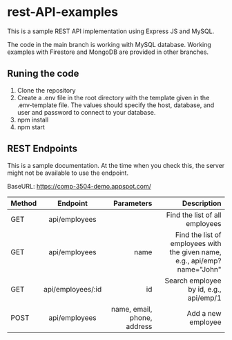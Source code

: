 # rest-API-examples

This is a sample REST API implementation using Express JS and MySQL.

The code in the main branch is working with MySQL database. Working examples with Firestore and MongoDB are provided in other branches.


## Runing the code

1. Clone the repository 
2. Create a .env file in the root directory with the template given in the .env-template file. The values should specify the host, database, and user and password to connect to your database.
3. npm install
4. npm start


## REST Endpoints
This is a sample documentation. At the time when you check this, the server might not be available to use the endpoint.

BaseURL: https://comp-3504-demo.appspot.com/

| Method        | Endpoint           | Parameters  | Description  |
| ------------- |:-------------:| -----:| -----:|
| GET  | api/employees |  | Find the list of all employees|
| GET  | api/employees | name | Find the list of employees with the given name, e.g., api/emp?name="John"|
| GET  | api/employees/:id | id | Search employee by id, e.g., api/emp/1|
| POST  | api/employees | name, email, phone, address  | Add a new employee|
